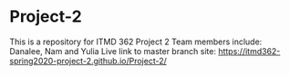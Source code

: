 # Project-2
This is a repository for ITMD 362 Project 2
Team members include: Danalee, Nam and Yulia
Live link to master branch site: https://itmd362-spring2020-project-2.github.io/Project-2/
